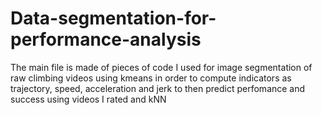 # Data-segmentation-for-performance-analysis

The main file is made of pieces of code I used for image segmentation of raw climbing videos using kmeans in order to compute indicators as trajectory, speed, acceleration and jerk to then predict perfomance and success using videos I rated and kNN
